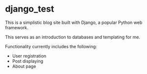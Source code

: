 # django_test

This is a simplistic blog site built with Django, a popular Python web framework.

This serves as an introduction to databases and templating for me.

Functionality currently includes the following:
* User registration
* Post displaying
* About page
